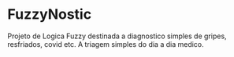 # FuzzyNostic
Projeto de Logica Fuzzy destinada a diagnostico simples de gripes, resfriados, covid etc. A triagem simples do dia a dia medico.

